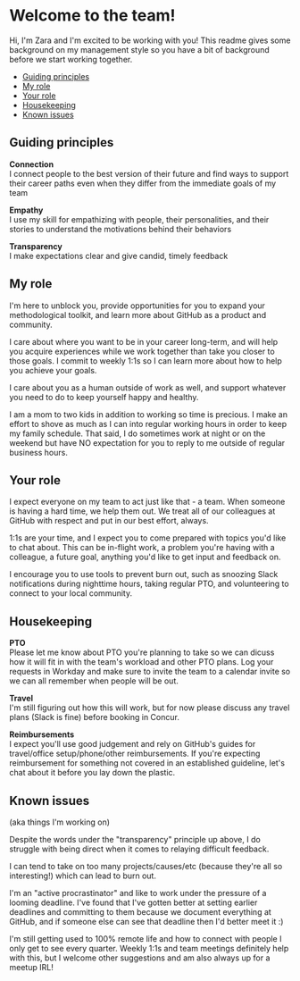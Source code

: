 # Welcome to the team!

Hi, I'm Zara and I'm excited to be working with you! This readme gives some background on my management style so you have a bit of background before we start working together.

- [Guiding principles](#guiding-principles)
- [My role](#my-role)
- [Your role](#your-role)
- [Housekeeping](#housekeeping)
- [Known issues](#known-issues)


## Guiding principles
**Connection**<br/>
I connect people to the best version of their future and find ways to support their career paths even when they differ from the immediate goals of my team

**Empathy**<br/>
I use my skill for empathizing with people, their personalities, and their stories to understand the motivations behind their behaviors

**Transparency**<br/>
I make expectations clear and give candid, timely feedback


## My role
I'm here to unblock you, provide opportunities for you to expand your methodological toolkit, and learn more about GitHub as a product and community. 

I care about where you want to be in your career long-term, and will help you acquire experiences while we work together than take you closer to those goals. I commit to weekly 1:1s so I can learn more about how to help you achieve your goals. 

I care about you as a human outside of work as well, and support whatever you need to do to keep yourself happy and healthy.

I am a mom to two kids in addition to working so time is precious. I make an effort to shove as much as I can into regular working hours in order to keep my family schedule. That said, I do sometimes work at night or on the weekend but have NO expectation for you to reply to me outside of regular business hours. 


## Your role
I expect everyone on my team to act just like that - a team. When someone is having a hard time, we help them out. We treat all of our colleagues at GitHub with respect and put in our best effort, always. 

1:1s are your time, and I expect you to come prepared with topics you'd like to chat about. This can be in-flight work, a problem you're having with a colleague, a future goal, anything you'd like to get input and feedback on.

I encourage you to use tools to prevent burn out, such as snoozing Slack notifications during nighttime hours, taking regular PTO, and volunteering to connect to your local community.


## Housekeeping
**PTO**<br/>
Please let me know about PTO you're planning to take so we can dicuss how it will fit in with the team's workload and other PTO plans. Log your requests in Workday and make sure to invite the team to a calendar invite so we can all remember when people will be out.

**Travel**<br/>
I'm still figuring out how this will work, but for now please discuss any travel plans (Slack is fine) before booking in Concur. 

**Reimbursements**<br/>
I expect you'll use good judgement and rely on GitHub's guides for travel/office setup/phone/other reimbursements. If you're expecting reimbursement for something not covered in an established guideline, let's chat about it before you lay down the plastic.


## Known issues
(aka things I'm working on)

Despite the words under the "transparency" principle up above, I do struggle with being direct when it comes to relaying difficult feedback. 

I can tend to take on too many projects/causes/etc (because they're all so interesting!) which can lead to burn out. 

I'm an "active procrastinator" and like to work under the pressure of a looming deadline. I've found that I've gotten better at setting earlier deadlines and committing to them because we document everything at GitHub, and if someone else can see that deadline then I'd better meet it :)

I'm still getting used to 100% remote life and how to connect with people I only get to see every quarter. Weekly 1:1s and team meetings definitely help with this, but I welcome other suggestions and am also always up for a meetup IRL!

